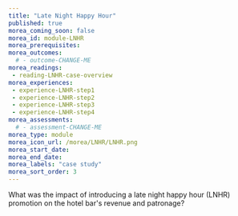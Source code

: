```yaml
---
title: "Late Night Happy Hour"
published: true
morea_coming_soon: false
morea_id: module-LNHR
morea_prerequisites:
morea_outcomes:
  # - outcome-CHANGE-ME
morea_readings:
 - reading-LNHR-case-overview
morea_experiences:
 - experience-LNHR-step1
 - experience-LNHR-step2
 - experience-LNHR-step3
 - experience-LNHR-step4
morea_assessments:
  # - assessment-CHANGE-ME
morea_type: module
morea_icon_url: /morea/LNHR/LNHR.png
morea_start_date:
morea_end_date: 
morea_labels: "case study"
morea_sort_order: 3
---
```

What was the impact of introducing a late night happy hour (LNHR) promotion on the hotel bar's revenue and patronage?